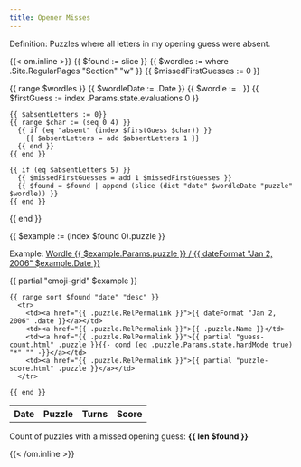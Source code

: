 ```yaml
---
title: Opener Misses
---
```


Definition: Puzzles where all letters in my opening guess were absent.

{{< om.inline >}}
  {{ $found := slice }}
  {{ $wordles := where .Site.RegularPages "Section" "w" }}
  {{ $missedFirstGuesses := 0 }}

  {{ range $wordles }}
    {{ $wordleDate := .Date }}
    {{ $wordle := . }}
    {{ $firstGuess := index .Params.state.evaluations 0 }}

    {{ $absentLetters := 0}}
    {{ range $char := (seq 0 4) }}
      {{ if (eq "absent" (index $firstGuess $char)) }}
        {{ $absentLetters = add $absentLetters 1 }}
      {{ end }}
    {{ end }}

    {{ if (eq $absentLetters 5) }}
      {{ $missedFirstGuesses = add 1 $missedFirstGuesses }}
      {{ $found = $found | append (slice (dict "date" $wordleDate "puzzle" $wordle)) }}
    {{ end }}

  {{ end }}

  {{ $example := (index $found 0).puzzle }}
  <p>Example: <a href="{{ $example.RelPermalink }}">Wordle {{ $example.Params.puzzle }} / {{ dateFormat "Jan 2, 2006" $example.Date }}</a></p>

  <p>{{ partial "emoji-grid" $example }}</p>

  <table>
    <tr>
      <th>Date</th>
      <th>Puzzle</th>
      <th>Turns</th>
      <th>Score</th>
    </tr>

    {{ range sort $found "date" "desc" }}
      <tr>
        <td><a href="{{ .puzzle.RelPermalink }}">{{ dateFormat "Jan 2, 2006" .date }}</a></td>
        <td><a href="{{ .puzzle.RelPermalink }}">{{ .puzzle.Name }}</td>
        <td><a href="{{ .puzzle.RelPermalink }}">{{ partial "guess-count.html" .puzzle }}{{- cond (eq .puzzle.Params.state.hardMode true) "*" "" -}}</a></td>
        <td><a href="{{ .puzzle.RelPermalink }}">{{ partial "puzzle-score.html" .puzzle }}</a></td>
      </tr>

    {{ end }}
  </table>

  <p>Count of puzzles with a missed opening guess: <strong>{{ len $found }}</strong></p>
{{< /om.inline >}}
